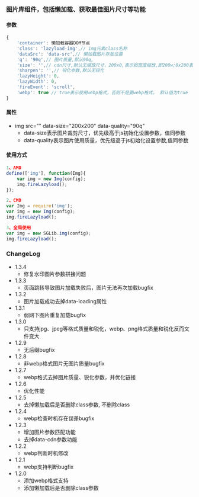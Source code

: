 ### 图片库组件，包括懒加载、获取最佳图片尺寸等功能
#### 参数

```javascript
{
    'container': 懒加载容器DOM节点
    'class': 'lazyload-img',// img元素class名称
    'dataSrc': 'data-src',// 懒加载图片存放位置
    'q': '90q',// 图片质量,默认90q,
    'size': '',// cdn尺寸,默认无缩放尺寸，200x0,表示按宽度缩放,即200w;0x200表示按高度缩放，即200h；200x200表示宽高缩放，即200w_200h
    'sharpen': '',// 锐化参数,默认无锐化
    'lazyHeight': 0,
    'lazyWidth': 0,
    'fireEvent': 'scroll',
    'webp': true // true表示使用webp格式，否则不是要webp格式， 默认值为true
}
```

#### 属性

* img src="" data-size="200x200" data-quality="90q"
    - data-size表示图片裁剪尺寸，优先级高于js初始化设置参数，值同参数
    - data-quality表示图片使用质量，优先级高于js初始化设置参数,值同参数

#### 使用方式

```javascript
1、AMD
define(['img'], function(Img){
    var img = new Img(config);
    img.fireLazyload();
});

2、CMD
var Img = require('img');
var img = new Img(config);
img.fireLazyload();

3、全局使用
var img = new SGLib.img(config);
img.fireLazyload();
```



### ChangeLog

* 1.3.4
    - 修复水印图片参数拼接问题
* 1.3.3
    - 页面跳转导致图片加载失败后，图片无法再次加载bugfix
* 1.3.2
    - 图片加载成功去掉data-loading属性
* 1.3.1
    - 弱网下图片重复加载bugfix
* 1.3.0
    - 只支持jpg、jpeg等格式质量和锐化，webp、png格式质量和锐化反而文件变大
* 1.2.9
    - 无后缀bugfix
* 1.2.8
    - 非webp格式图片无图片质量bugfix
* 1.2.7
    - webp格式去掉图片质量、锐化参数，并优化链接
* 1.2.6
    - 优化性能
* 1.2.5
    - 去掉懒加载后是否删除class参数, 不删除class
* 1.2.4
    - webp检查时机存在误差bugfix
* 1.2.3
    - 增加图片参数匹配功能
    - 去掉data-cdn参数功能
* 1.2.2
    - webp判断时机修改
* 1.2.1
    - webp支持判断bugfix
* 1.2.0
    - 添加webp格式支持
    - 添加懒加载后是否删除class参数